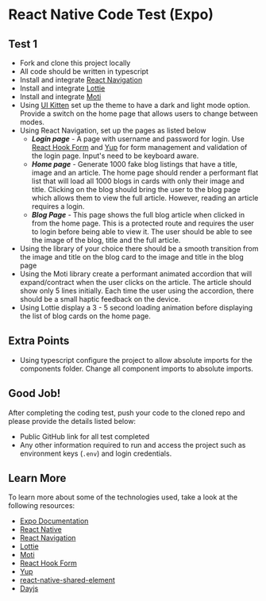 # React Native Code Test (Expo)

## Test 1

- Fork and clone this project locally
- All code should be written in typescript
- Install and integrate [React Navigation](https://reactnavigation.org/docs/getting-started)
- Install and integrate [Lottie](https://docs.expo.io/versions/latest/sdk/lottie/)
- Install and integrate [Moti](https://github.com/nandorojo/moti)
- Using [UI Kitten](https://akveo.github.io/react-native-ui-kitten/docs/getting-started/what-is-ui-kitten#what-is-ui-kitten) set up the theme to have a dark and light mode option. Provide a switch on the home page that allows users to change between modes.
- Using React Navigation, set up the pages as listed below
    - ***Login page*** - A page with username and password for login. Use [React Hook Form](https://react-hook-form.com/) and [Yup](https://github.com/jquense/yup) for form management and validation of the login page. Input's need to be keyboard aware.
    - ***Home page*** - Generate 1000 fake blog listings that have a title, image and an article. The home page should render a performant flat list that will load all 1000 blogs in cards with only their image and title. Clicking on the blog should bring the user to the blog page which allows them to view the full article. However, reading an article requires a login.
    - ***Blog Page*** - This page shows the full blog article when clicked in from the home page. This is a protected route and requires the user to login before being able to view it. The user should be able to see the image of the blog, title and the full article.
- Using the library of your choice there should be a smooth transition from the image and title on the blog card to the image and title in the blog page
- Using the Moti library create a performant animated accordion that will expand/contract when the user clicks on the article. The article should show only 5 lines initially. Each time the user using the accordion, there should be a small haptic feedback on the device.
- Using Lottie display a 3 - 5 second loading animation before displaying the list of blog cards on the home page.


## Extra Points
- Using typescript configure the project to allow absolute imports for the components folder. Change all component imports to absolute imports.

## Good Job!

After completing the coding test, push your code to the cloned repo and please provide the details listed below:

- Public GitHub link for all test completed
- Any other information required to run and access the project such as environment keys (`.env`) and login credentials.

## Learn More

To learn more about some of the technologies used, take a look at the following resources:

- [Expo Documentation](https://docs.expo.io/)
- [React Native](https://reactnative.dev/docs/getting-started)
- [React Navigation](https://reactnavigation.org/docs/getting-started)
- [Lottie](https://docs.expo.io/versions/latest/sdk/lottie/)
- [Moti](https://github.com/nandorojo/moti)
- [React Hook Form](https://react-hook-form.com/)
- [Yup](https://github.com/jquense/yup)
- [react-native-shared-element](https://github.com/IjzerenHein/react-native-shared-element)
- [Dayjs](https://day.js.org/)